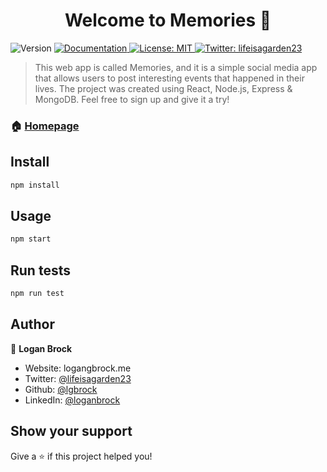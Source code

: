 <h1 align="center">Welcome to Memories 👋</h1>
<p>
  <img alt="Version" src="https://img.shields.io/badge/version-0.1.0-blue.svg?cacheSeconds=2592000" />
  <a href="https://github.com/lgbrock/memories" target="_blank">
    <img alt="Documentation" src="https://img.shields.io/badge/documentation-yes-brightgreen.svg" />
  </a>
  <a href="#" target="_blank">
    <img alt="License: MIT" src="https://img.shields.io/badge/License-MIT-yellow.svg" />
  </a>
  <a href="https://twitter.com/lifeisagarden23" target="_blank">
    <img alt="Twitter: lifeisagarden23" src="https://img.shields.io/twitter/follow/lifeisagarden23.svg?style=social" />
  </a>
</p>

> This web app is called Memories, and it is a simple social media app that allows users to post interesting events that happened in their lives. The project was created using React, Node.js, Express & MongoDB. Feel free to sign up and give it a try!

### 🏠 [Homepage](https://saved-memories.netlify.app/)

## Install

```sh
npm install
```

## Usage

```sh
npm start
```

## Run tests

```sh
npm run test
```

## Author

👤 **Logan Brock**

* Website: logangbrock.me
* Twitter: [@lifeisagarden23](https://twitter.com/lifeisagarden23)
* Github: [@lgbrock](https://github.com/lgbrock)
* LinkedIn: [@loganbrock](https://linkedin.com/in/loganbrock)

## Show your support

Give a ⭐️ if this project helped you!
